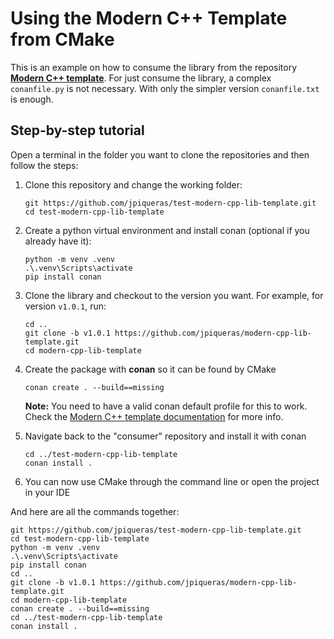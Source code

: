 # Using the Modern C++ Template from CMake

This is an example on how to consume the library from the repository [**Modern C++ template**](https://github.com/jpiqueras/modern-cpp-lib-template).
For just consume the library, a complex `conanfile.py` is not necessary. With only the simpler version `conanfile.txt` is enough.

## Step-by-step tutorial

Open a terminal in the folder you want to clone the repositories and then follow the steps:


1. Clone this repository and change the working folder:

    ```
    git https://github.com/jpiqueras/test-modern-cpp-lib-template.git
    cd test-modern-cpp-lib-template
    ```

2. Create a python virtual environment and install conan (optional if you already have it):

    ```
    python -m venv .venv
    .\.venv\Scripts\activate
    pip install conan
    ```

3. Clone the library and checkout to the version you want. For example, for version `v1.0.1`, run:

    ```
    cd ..
    git clone -b v1.0.1 https://github.com/jpiqueras/modern-cpp-lib-template.git 
    cd modern-cpp-lib-template
    ```

4. Create the package with **conan** so it can be found by CMake

    ```
    conan create . --build==missing
    ```
    **Note:** You need to have a valid conan default profile for this to work. Check the [Modern C++ template documentation](https://jpiqueras.github.io/modern-cpp-lib-template/) for more info. 

5. Navigate back to the "consumer" repository and install it with conan

    ```
    cd ../test-modern-cpp-lib-template
    conan install .
    ```
6. You can now use CMake through the command line or open the project in your IDE


And here are all the commands together:

```
git https://github.com/jpiqueras/test-modern-cpp-lib-template.git
cd test-modern-cpp-lib-template
python -m venv .venv
.\.venv\Scripts\activate
pip install conan
cd ..
git clone -b v1.0.1 https://github.com/jpiqueras/modern-cpp-lib-template.git 
cd modern-cpp-lib-template
conan create . --build==missing
cd ../test-modern-cpp-lib-template
conan install .
``` 